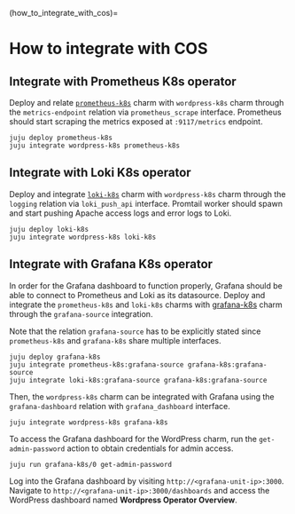 (how_to_integrate_with_cos)=

# How to integrate with COS

## Integrate with Prometheus K8s operator

Deploy and relate [`prometheus-k8s`](https://charmhub.io/prometheus-k8s) charm with `wordpress-k8s`
charm through the `metrics-endpoint` relation via `prometheus_scrape` interface. Prometheus should
start scraping the metrics exposed at `:9117/metrics` endpoint.

```
juju deploy prometheus-k8s
juju integrate wordpress-k8s prometheus-k8s
```

## Integrate with Loki K8s operator

Deploy and integrate [`loki-k8s`](https://charmhub.io/loki-k8s) charm with `wordpress-k8s` charm through
the `logging` relation via `loki_push_api` interface. Promtail worker should spawn and start pushing
Apache access logs and error logs to Loki.

```
juju deploy loki-k8s
juju integrate wordpress-k8s loki-k8s
```

## Integrate with Grafana K8s operator

In order for the Grafana dashboard to function properly, Grafana should be able to connect to
Prometheus and Loki as its datasource. Deploy and integrate the `prometheus-k8s` and `loki-k8s`
charms with [grafana-k8s](https://charmhub.io/grafana-k8s) charm through the `grafana-source` integration.

Note that the relation `grafana-source` has to be explicitly stated since `prometheus-k8s` and
`grafana-k8s` share multiple interfaces.

```
juju deploy grafana-k8s
juju integrate prometheus-k8s:grafana-source grafana-k8s:grafana-source
juju integrate loki-k8s:grafana-source grafana-k8s:grafana-source
```

Then, the `wordpress-k8s` charm can be integrated with Grafana using the `grafana-dashboard` relation with
`grafana_dashboard` interface.

```
juju integrate wordpress-k8s grafana-k8s
```

To access the Grafana dashboard for the WordPress charm, run the `get-admin-password` action
to obtain credentials for admin access.

```
juju run grafana-k8s/0 get-admin-password
```

Log into the Grafana dashboard by visiting `http://<grafana-unit-ip>:3000`. Navigate to
`http://<grafana-unit-ip>:3000/dashboards` and access the WordPress dashboard named **Wordpress Operator
Overview**.


